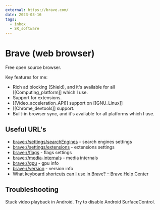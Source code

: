 ```yaml
---
external: https://brave.com/
date: 2023-03-16
tags:
  - inbox
  - SR_software
---
```


# Brave (web browser)

Free open source browser.

Key features for me:

- Rich ad blocking (Shield), and it's available for all [[Computing_platform]]
  which I use.
- Support for extensions.
- [[Video_acceleration_API]] support on [[GNU_Linux]]
- [[Chrome_devtools]] support.
- Built-in browser sync, and it's available for all platforms which I use.

## Useful URL's

- [brave://settings/searchEngines](brave://settings/searchEngines) - search
  engines settings
- [brave://settings/extensions](brave://settings/extensions) - extensions
  settings
- [brave://flags](brave://flags) - flags settings
- [brave://media-internals](brave://media-internals) - media internals
- [brave://gpu](brave://gpu) - gpu info
- [brave://version](brave://version) - version info
- [What keyboard shortcuts can I use in Brave? – Brave Help Center](https://support.brave.com/hc/en-us/articles/360032272171-What-keyboard-shortcuts-can-I-use-in-Brave-)

## Troubleshooting

Stuck video playback in Android. Try to disable Android SurfaceControl.
